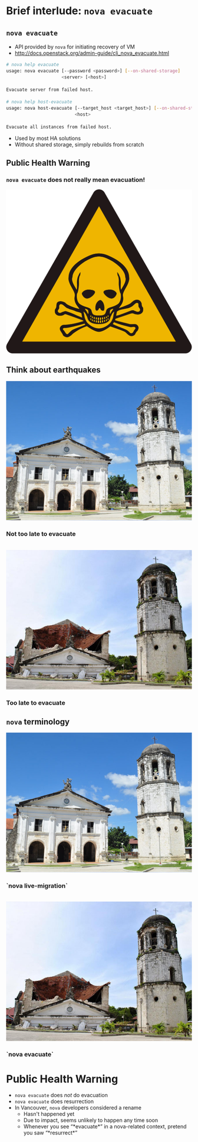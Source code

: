 <!-- .slide: data-state="section-break" id="terminology" -->
# Brief interlude: `nova evacuate`


<!-- .slide: data-state="normal" id="nova-evacuate" -->
## `nova evacuate`

*   API provided by `nova` for initiating recovery of VM
*   http://docs.openstack.org/admin-guide/cli_nova_evacuate.html

```sh
# nova help evacuate
usage: nova evacuate [--password <password>] [--on-shared-storage]
                     <server> [<host>]

Evacuate server from failed host.

# nova help host-evacuate
usage: nova host-evacuate [--target_host <target_host>] [--on-shared-storage]
                          <host>

Evacuate all instances from failed host.
```

*   Used by most HA solutions
*   Without shared storage, simply rebuilds from scratch


<!-- .slide: data-state="normal" id="public-health-warning" -->
## Public Health Warning

### `nova evacuate` does not really mean evacuation!

<img alt="skull and cross-bones warning triangle"
     src="images/hazardous.gif" />


<!-- .slide: data-state="normal" id="earthquakes" class="earthquake" -->
## Think about earthquakes

<div class="row vcenter before">
    <div class="col-md-6">
        <img src="images/earthquake-before.jpg" alt="church before an earthquake"
             class="pull-right" />
    </div>
    <div class="text col-md-6">
        <h3 class="fragment" data-fragment-index="1">
            Not too late to evacuate
        </h3>
    </div>
</div>
<br clear="left" />
<div class="row vcenter after">
    <div class="col-md-6">
        <img src="images/earthquake-after.jpg" alt="church after an earthquake"
             class="pull-right" />
    </div>
    <div class="text col-md-6">
        <h3 class="fragment" data-fragment-index="1">
            Too late to evacuate
        </h3>
    </div>
</div>


<!-- .slide: data-state="normal" id="nova-terminology" class="earthquake" -->
## `nova` terminology

<div class="row vcenter before">
    <div class="col-md-6">
        <img src="images/earthquake-before.jpg" alt="church before an earthquake"
             class="pull-right" />
    </div>
    <div class="text col-md-6">
        <h3>
            `nova live-migration`
        </h3>
    </div>
</div>
<br clear="left" />
<div class="row vcenter after">
    <div class="col-md-6">
        <img src="images/earthquake-after.jpg" alt="church after an earthquake"
             class="pull-right" />
    </div>
    <div class="text col-md-6">
        <h3>
            `nova evacuate`
        </h3>
    </div>
</div>


<!-- .slide: data-state="normal" id="health-warning-summary" -->
# Public Health Warning

*   `nova evacuate` does *not* do evacuation
*   `nova evacuate` does resurrection
*   In Vancouver, `nova` developers considered a rename
    *    Hasn't happened yet
    *    Due to impact, seems unlikely to happen any time soon
    *    <span class="fg-dark-green">
           Whenever you see “*evacuate*” in a nova-related context,
           pretend you saw “*resurrect*” </span>
